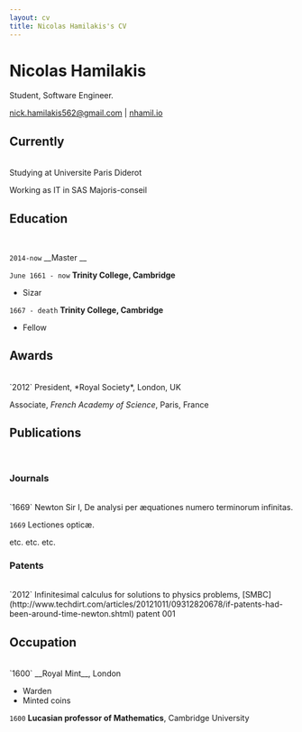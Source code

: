 ```yaml
---
layout: cv
title: Nicolas Hamilakis's CV
---
```

# Nicolas Hamilakis
Student, Software Engineer.

<div id="webaddress">
<a href="nick.hamilakis562@gmail.com">nick.hamilakis562@gmail.com</a>
| <a href="https://nhamil75.github.io/">nhamil.io</a>
</div>


## Currently
<br/>
Studying at Universite Paris Diderot

Working as IT in SAS Majoris-conseil


## Education
<br/>

`2014-now`
__Master  __

`June 1661 - now`
__Trinity College, Cambridge__

- Sizar

`1667 - death`
__Trinity College, Cambridge__

- Fellow



## Awards
<br/>
`2012`
President, *Royal Society*, London, UK

Associate, *French Academy of Science*, Paris, France



## Publications
<br/>
<!-- A list is also available [online](http://scholar.google.co.uk/citations?user=LTOTl0YAAAAJ) -->

### Journals
<br/>
`1669`
Newton Sir I, De analysi per æquationes numero terminorum infinitas. 

`1669`
Lectiones opticæ.

etc. etc. etc.

### Patents
<br/>
`2012`
Infinitesimal calculus for solutions to physics problems, [SMBC](http://www.techdirt.com/articles/20121011/09312820678/if-patents-had-been-around-time-newton.shtml) patent 001


## Occupation
<br/>
`1600`
__Royal Mint__, London

- Warden
- Minted coins

`1600`
__Lucasian professor of Mathematics__, Cambridge University



<!-- ### Footer

Last updated: May 2013 -->



